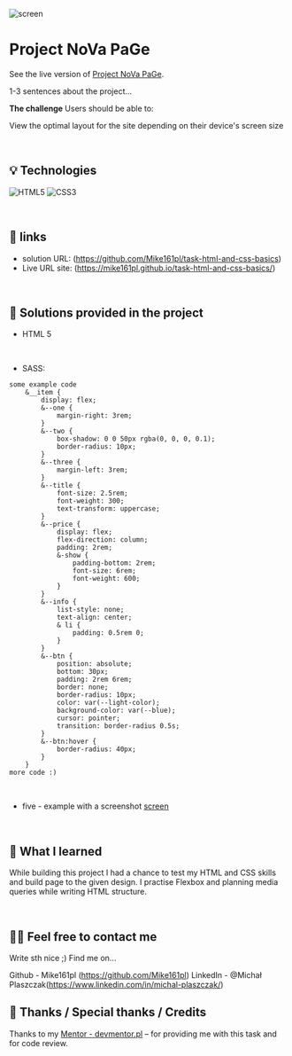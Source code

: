  ![screen](./assets/demo.png)


# Project NoVa PaGe
See the live version of [Project NoVa PaGe](https://themewagon.github.io/Nova/?_ga=2.59235245.1436688925.1681925893-247604377.1681740808).

1-3 sentences about the project...


**The challenge**
Users should be able to:

View the optimal layout for the site depending on their device's screen size


&nbsp;
 
## 💡 Technologies
![HTML5](https://img.shields.io/badge/html5-%23E34F26.svg?style=for-the-badge&logo=html5&logoColor=white)
![CSS3](https://img.shields.io/badge/css3-%231572B6.svg?style=for-the-badge&logo=css3&logoColor=white)



&nbsp;
 
## 🔗 links

- solution URL: (https://github.com/Mike161pl/task-html-and-css-basics)
- Live URL site: (https://mike161pl.github.io/task-html-and-css-basics/)

&nbsp;
 
## 🤔 Solutions provided in the project

- HTML 5

 &nbsp;

- SASS:
```
some example code
	&__item {
		display: flex;
		&--one {
			margin-right: 3rem;
		}
		&--two {
			box-shadow: 0 0 50px rgba(0, 0, 0, 0.1);
			border-radius: 10px;
		}
		&--three {
			margin-left: 3rem;
		}
		&--title {
			font-size: 2.5rem;
			font-weight: 300;
			text-transform: uppercase;
		}
		&--price {
			display: flex;
			flex-direction: column;
			padding: 2rem;
			&-show {
				padding-bottom: 2rem;
				font-size: 6rem;
				font-weight: 600;
			}
		}
		&--info {
			list-style: none;
			text-align: center;
			& li {
				padding: 0.5rem 0;
			}
		}
		&--btn {
			position: absolute;
			bottom: 30px;
			padding: 2rem 6rem;
			border: none;
			border-radius: 10px;
			color: var(--light-color);
			background-color: var(--blue);
			cursor: pointer;
			transition: border-radius 0.5s;
		}
		&--btn:hover {
			border-radius: 40px;
		}
	}
more code :)
```
 &nbsp;

 
- five - example with a screenshot
[screen](./assets/screencapture-mike161pl-github-io-task-html-and-css-basics-2023-04-19-19_48_53.png)


&nbsp;

## 💭 What I learned

While building this project I had a chance to test my HTML and CSS skills and build page to the given design. I practise Flexbox and planning media queries while writing HTML structure.


&nbsp;

## 🙋‍♂️ Feel free to contact me
Write sth nice ;) Find me on...

Github - Mike161pl (https://github.com/Mike161pl)
LinkedIn - @Michał Plaszczak(https://www.linkedin.com/in/michal-plaszczak/)
&nbsp;

## 👏 Thanks / Special thanks / Credits
Thanks to my [Mentor - devmentor.pl](https://devmentor.pl/) – for providing me with this task and for code review.
